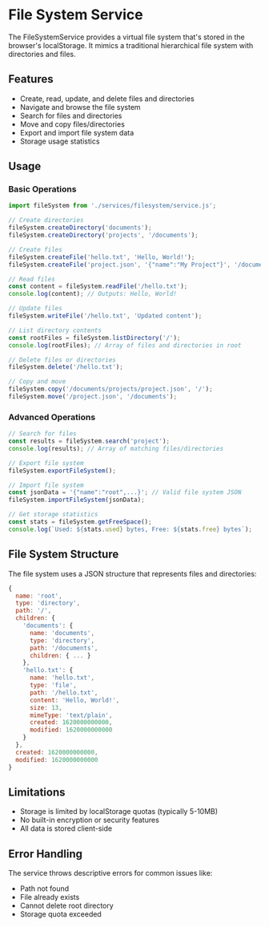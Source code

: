 # File System Service

The FileSystemService provides a virtual file system that's stored in the browser's localStorage. It mimics a traditional hierarchical file system with directories and files.

## Features

- Create, read, update, and delete files and directories
- Navigate and browse the file system
- Search for files and directories
- Move and copy files/directories
- Export and import file system data
- Storage usage statistics

## Usage

### Basic Operations

```javascript
import fileSystem from './services/filesystem/service.js';

// Create directories
fileSystem.createDirectory('documents');
fileSystem.createDirectory('projects', '/documents');

// Create files
fileSystem.createFile('hello.txt', 'Hello, World!');
fileSystem.createFile('project.json', '{"name":"My Project"}', '/documents/projects', 'application/json');

// Read files
const content = fileSystem.readFile('/hello.txt');
console.log(content); // Outputs: Hello, World!

// Update files
fileSystem.writeFile('/hello.txt', 'Updated content');

// List directory contents
const rootFiles = fileSystem.listDirectory('/');
console.log(rootFiles); // Array of files and directories in root

// Delete files or directories
fileSystem.delete('/hello.txt');

// Copy and move
fileSystem.copy('/documents/projects/project.json', '/');
fileSystem.move('/project.json', '/documents');
```

### Advanced Operations

```javascript
// Search for files
const results = fileSystem.search('project');
console.log(results); // Array of matching files/directories

// Export file system
fileSystem.exportFileSystem();

// Import file system
const jsonData = '{"name":"root",...}'; // Valid file system JSON
fileSystem.importFileSystem(jsonData);

// Get storage statistics
const stats = fileSystem.getFreeSpace();
console.log(`Used: ${stats.used} bytes, Free: ${stats.free} bytes`);
```

## File System Structure

The file system uses a JSON structure that represents files and directories:

```javascript
{
  name: 'root',
  type: 'directory',
  path: '/',
  children: {
    'documents': {
      name: 'documents',
      type: 'directory',
      path: '/documents',
      children: { ... }
    },
    'hello.txt': {
      name: 'hello.txt',
      type: 'file',
      path: '/hello.txt',
      content: 'Hello, World!',
      size: 13,
      mimeType: 'text/plain',
      created: 1620000000000,
      modified: 1620000000000
    }
  },
  created: 1620000000000,
  modified: 1620000000000
}
```

## Limitations

- Storage is limited by localStorage quotas (typically 5-10MB)
- No built-in encryption or security features
- All data is stored client-side

## Error Handling

The service throws descriptive errors for common issues like:
- Path not found
- File already exists
- Cannot delete root directory
- Storage quota exceeded

